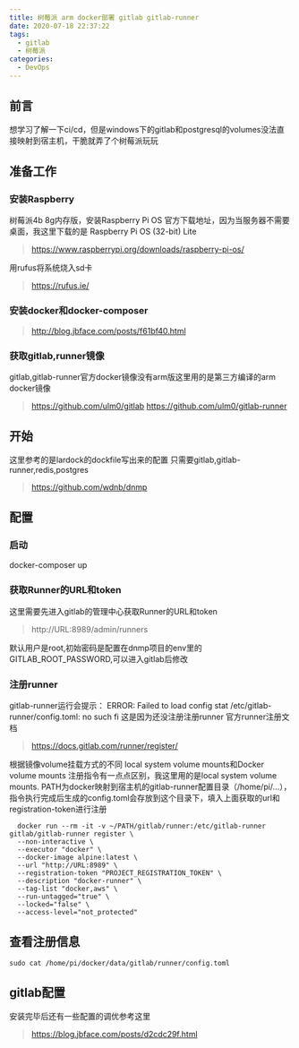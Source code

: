 ```yaml
---
title: 树莓派 arm docker部署 gitlab gitlab-runner
date: 2020-07-18 22:37:22
tags:
  - gitlab
  - 树莓派
categories:
  - DevOps
---
```

## 前言

想学习了解一下ci/cd，但是windows下的gitlab和postgresql的volumes没法直接映射到宿主机，干脆就弄了个树莓派玩玩

## 准备工作

### 安装Raspberry
树莓派4b 8g内存版，安装Raspberry Pi OS
官方下载地址，因为当服务器不需要桌面，我这里下载的是 Raspberry Pi OS (32-bit) Lite


>https://www.raspberrypi.org/downloads/raspberry-pi-os/

用rufus将系统烧入sd卡

>https://rufus.ie/

### 安装docker和docker-composer
>http://blog.jbface.com/posts/f61bf40.html

### 获取gitlab,runner镜像
gitlab,gitlab-runner官方docker镜像没有arm版这里用的是第三方编译的arm docker镜像
>https://github.com/ulm0/gitlab
>https://github.com/ulm0/gitlab-runner

## 开始

这里参考的是lardock的dockfile写出来的配置
只需要gitlab,gitlab-runner,redis,postgres

>https://github.com/wdnb/dnmp

## 配置

### 启动
docker-composer up

### 获取Runner的URL和token
这里需要先进入gitlab的管理中心获取Runner的URL和token

>http://URL:8989/admin/runners

默认用户是root,初始密码是配置在dnmp项目的env里的GITLAB_ROOT_PASSWORD,可以进入gitlab后修改

### 注册runner
gitlab-runner运行会提示：
ERROR: Failed to load config stat /etc/gitlab-runner/config.toml: no such fi
这是因为还没注册注册runner
官方runner注册文档
>https://docs.gitlab.com/runner/register/

根据镜像volume挂载方式的不同 local system volume mounts和Docker volume mounts 注册指令有一点点区别，我这里用的是local system volume mounts.
PATH为docker映射到宿主机的gitlab-runner配置目录（/home/pi/...），指令执行完成后生成的config.toml会存放到这个目录下，填入上面获取的url和registration-token进行注册
```
  docker run --rm -it -v ~/PATH/gitlab/runner:/etc/gitlab-runner  gitlab/gitlab-runner register \
  --non-interactive \
  --executor "docker" \
  --docker-image alpine:latest \
  --url "http://URL:8989" \
  --registration-token "PROJECT_REGISTRATION_TOKEN" \
  --description "docker-runner" \
  --tag-list "docker,aws" \
  --run-untagged="true" \
  --locked="false" \
  --access-level="not_protected"
```
## 查看注册信息
`sudo cat /home/pi/docker/data/gitlab/runner/config.toml`

## gitlab配置
安装完毕后还有一些配置的调优参考这里
> https://blog.jbface.com/posts/d2cdc29f.html
